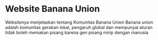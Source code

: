 # Website Banana Union
Websitenya menjelaskan tentang Komunitas Banana Union
Banana union adalah komunitas gerakan lokal, pengaruh global
dan mempunyai aturan tidak boleh memakan pisang karena gen pisang mirip dengan manusia